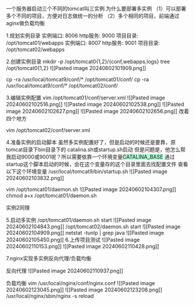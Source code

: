 一个服务器启动三个不同的tomcat叫三实例
为什么要部署多实例
（1）可以部署多个不同的项目，方便对日志做统一的分析
（2）多个相同的项目，前端通过aginx做负载均衡


1.规划实例目录
实例端口: 8006 http服务: 9000 项目目录: /opt/tomcat01/webapps 
实例端口: 8007 http服务: 9001 项目目录: /opt/tomcat02/webapps

2.创建实例目录
mkdir -p /opt/tomcat0{1,2}/{conf,webapps,logs}
tree /opt/tomcat0{1,2}
![[Pasted image 20240602101909.png]]

cp -ra /usr/local/tomcat9/conf/* /opt/tomcat01/conf/
cp -ra /usr/local/tomcat9/conf/* /opt/tomcat02/conf/


3.编辑实例配置
vim /opt/tomcat01/conf/server.xml
![[Pasted image 20240602102516.png]]
![[Pasted image 20240602102538.png]]
![[Pasted image 20240602102627.png]]
![[Pasted image 20240602102656.png]]
改着四个地方

vim /opt/tomcat02/conf/server.xml

4.准备实例的启动脚本
虽然多实例配置好了，但是启动的时候还是要靠，原tomcat目录下bin目录下的 catalina.sh或startup.sh启动
但是问题是，他怎么帮我启动9000或9001呢？所以需要依靠一个环境变量<span style="background:#affad1">CATALINA_BASE</span>
通过startup这个脚本启动的时候，会在这个变量存的这个目录里面去找配置文件
查看以下这个环境变量
/usr/local/tomcat9/bin/startup.sh
![[Pasted image 20240602103832.png]]


vim /opt/tomcat01/daemon.sh
![[Pasted image 20240602104307.png]]
chmod a+x /opt/tomcat01/daemon.sh

实例2同理

5.启动多实例
/opt/tomcat01/daemon.sh start
![[Pasted image 20240602104843.png]]
/opt/tomcat02/daemon.sh start
![[Pasted image 20240602104909.png]]
netstat -tunlp | grep java
![[Pasted image 20240602105450.png]]
6.上传项目测试
![[Pasted image 20240602110153.png]]
![[Pasted image 20240602110428.png]]

7.nginx实现多实例反向代理/负载均衡

反向代理
![[Pasted image 20240602110937.png]]

负载均衡
vim /usr/local/nginx/conf/nginx.conf
![[Pasted image 20240602123045.png]]
![[Pasted image 20240602123208.png]]
/usr/local/nginx/sbin/nginx -s reload
